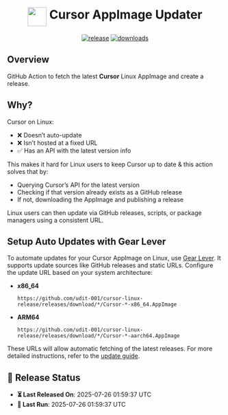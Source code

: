 <h1 align="center">
  <img align="top" width="44" src="https://raw.githubusercontent.com/udit-001/cursor-linux-release/refs/heads/main/assets/logo44.png">
  <span>Cursor AppImage Updater</span>
</h1>


<p align="center">
  <a href="https://github.com/udit-001/cursor-linux-release/releases/latest" target="_blank"><img alt="release" src="https://img.shields.io/github/v/release/udit-001/cursor-linux-release?label=release&labelColor=%231e1e2e&color=%234fa048"></a>
  <span> </span>
  <a href="https://github.com/udit-001/cursor-linux-release/actions/workflows/release.yml" target="_blank"><img alt="downloads" src="https://img.shields.io/github/actions/workflow/status/udit-001/cursor-linux-release/release.yml?branch=main&labelColor=%231e1e2e&color=%234fa048"></a>
  <span> </span>
</p>

## Overview

GitHub Action to fetch the latest **Cursor** Linux AppImage and create a release.

## Why?

Cursor on Linux:
- ❌ Doesn’t auto-update
- ❌ Isn’t hosted at a fixed URL
- ✅ Has an API with the latest version info

This makes it hard for Linux users to keep Cursor up to date & this action solves that by:
- Querying Cursor’s API for the latest version
- Checking if that version already exists as a GitHub release
- If not, downloading the AppImage and publishing a release

Linux users can then update via GitHub releases, scripts, or package managers using a consistent URL.

## Setup Auto Updates with Gear Lever

To automate updates for your Cursor AppImage on Linux, use [Gear Lever](https://github.com/mijorus/gearlever). It supports update sources like GitHub releases and static URLs. Configure the update URL based on your system architecture:

- **x86_64**
  ```
  https://github.com/udit-001/cursor-linux-release/releases/download/*/Cursor-*-x86_64.AppImage
  ```

- **ARM64**
  ```
  https://github.com/udit-001/cursor-linux-release/releases/download/*/Cursor-*-aarch64.AppImage
  ```


These URLs will allow automatic fetching of the latest releases. For more detailed instructions, refer to the [update guide](https://mijorus.it/posts/gearlever/update-url-info/).


## 📅 Release Status
- **⏳ Last Released On**: 2025-07-26 01:59:37 UTC
- **🔄 Last Run**: 2025-07-26 01:59:37 UTC

